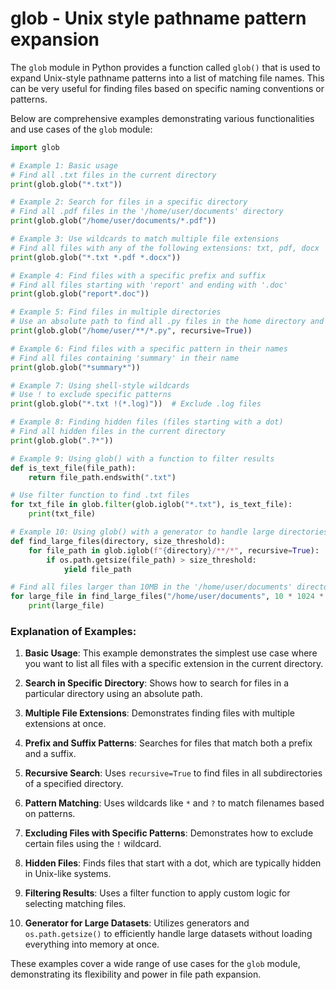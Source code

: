 # glob - Unix style pathname pattern expansion

The `glob` module in Python provides a function called `glob()` that is used to expand Unix-style pathname patterns into a list of matching file names. This can be very useful for finding files based on specific naming conventions or patterns.

Below are comprehensive examples demonstrating various functionalities and use cases of the `glob` module:

```python
import glob

# Example 1: Basic usage
# Find all .txt files in the current directory
print(glob.glob("*.txt"))

# Example 2: Search for files in a specific directory
# Find all .pdf files in the '/home/user/documents' directory
print(glob.glob("/home/user/documents/*.pdf"))

# Example 3: Use wildcards to match multiple file extensions
# Find all files with any of the following extensions: txt, pdf, docx
print(glob.glob("*.txt *.pdf *.docx"))

# Example 4: Find files with a specific prefix and suffix
# Find all files starting with 'report' and ending with '.doc'
print(glob.glob("report*.doc"))

# Example 5: Find files in multiple directories
# Use an absolute path to find all .py files in the home directory and its subdirectories
print(glob.glob("/home/user/**/*.py", recursive=True))

# Example 6: Find files with a specific pattern in their names
# Find all files containing 'summary' in their name
print(glob.glob("*summary*"))

# Example 7: Using shell-style wildcards
# Use ! to exclude specific patterns
print(glob.glob("*.txt !(*.log)"))  # Exclude .log files

# Example 8: Finding hidden files (files starting with a dot)
# Find all hidden files in the current directory
print(glob.glob(".?*"))

# Example 9: Using glob() with a function to filter results
def is_text_file(file_path):
    return file_path.endswith(".txt")

# Use filter function to find .txt files
for txt_file in glob.filter(glob.iglob("*.txt"), is_text_file):
    print(txt_file)

# Example 10: Using glob() with a generator to handle large directories efficiently
def find_large_files(directory, size_threshold):
    for file_path in glob.iglob(f"{directory}/**/*", recursive=True):
        if os.path.getsize(file_path) > size_threshold:
            yield file_path

# Find all files larger than 10MB in the '/home/user/documents' directory
for large_file in find_large_files("/home/user/documents", 10 * 1024 * 1024):
    print(large_file)
```

### Explanation of Examples:

1. **Basic Usage**: This example demonstrates the simplest use case where you want to list all files with a specific extension in the current directory.

2. **Search in Specific Directory**: Shows how to search for files in a particular directory using an absolute path.

3. **Multiple File Extensions**: Demonstrates finding files with multiple extensions at once.

4. **Prefix and Suffix Patterns**: Searches for files that match both a prefix and a suffix.

5. **Recursive Search**: Uses `recursive=True` to find files in all subdirectories of a specified directory.

6. **Pattern Matching**: Uses wildcards like `*` and `?` to match filenames based on patterns.

7. **Excluding Files with Specific Patterns**: Demonstrates how to exclude certain files using the `!` wildcard.

8. **Hidden Files**: Finds files that start with a dot, which are typically hidden in Unix-like systems.

9. **Filtering Results**: Uses a filter function to apply custom logic for selecting matching files.

10. **Generator for Large Datasets**: Utilizes generators and `os.path.getsize()` to efficiently handle large datasets without loading everything into memory at once.

These examples cover a wide range of use cases for the `glob` module, demonstrating its flexibility and power in file path expansion.
